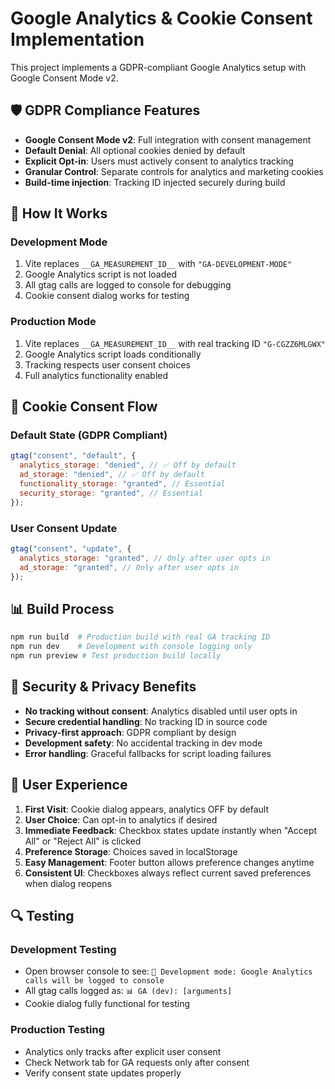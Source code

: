 # Google Analytics & Cookie Consent Implementation

This project implements a GDPR-compliant Google Analytics setup with Google Consent Mode v2.

## 🛡️ GDPR Compliance Features

- **Google Consent Mode v2**: Full integration with consent management
- **Default Denial**: All optional cookies denied by default
- **Explicit Opt-in**: Users must actively consent to analytics tracking
- **Granular Control**: Separate controls for analytics and marketing cookies
- **Build-time injection**: Tracking ID injected securely during build

## 🔧 How It Works

### Development Mode

1. Vite replaces `__GA_MEASUREMENT_ID__` with `"GA-DEVELOPMENT-MODE"`
2. Google Analytics script is not loaded
3. All gtag calls are logged to console for debugging
4. Cookie consent dialog works for testing

### Production Mode

1. Vite replaces `__GA_MEASUREMENT_ID__` with real tracking ID `"G-CGZZ6MLGWX"`
2. Google Analytics script loads conditionally
3. Tracking respects user consent choices
4. Full analytics functionality enabled

## 🚀 Cookie Consent Flow

### Default State (GDPR Compliant)

```javascript
gtag("consent", "default", {
  analytics_storage: "denied", // ✅ Off by default
  ad_storage: "denied", // ✅ Off by default
  functionality_storage: "granted", // Essential
  security_storage: "granted", // Essential
});
```

### User Consent Update

```javascript
gtag("consent", "update", {
  analytics_storage: "granted", // Only after user opts in
  ad_storage: "granted", // Only after user opts in
});
```

## 📊 Build Process

```bash
npm run build  # Production build with real GA tracking ID
npm run dev    # Development with console logging only
npm run preview # Test production build locally
```

## 🔐 Security & Privacy Benefits

- **No tracking without consent**: Analytics disabled until user opts in
- **Secure credential handling**: No tracking ID in source code
- **Privacy-first approach**: GDPR compliant by design
- **Development safety**: No accidental tracking in dev mode
- **Error handling**: Graceful fallbacks for script loading failures

## 🎯 User Experience

1. **First Visit**: Cookie dialog appears, analytics OFF by default
2. **User Choice**: Can opt-in to analytics if desired
3. **Immediate Feedback**: Checkbox states update instantly when "Accept All" or "Reject All" is clicked
4. **Preference Storage**: Choices saved in localStorage
5. **Easy Management**: Footer button allows preference changes anytime
6. **Consistent UI**: Checkboxes always reflect current saved preferences when dialog reopens

## 🔍 Testing

### Development Testing

- Open browser console to see: `🔧 Development mode: Google Analytics calls will be logged to console`
- All gtag calls logged as: `📊 GA (dev): [arguments]`
- Cookie dialog fully functional for testing

### Production Testing

- Analytics only tracks after explicit user consent
- Check Network tab for GA requests only after consent
- Verify consent state updates properly
